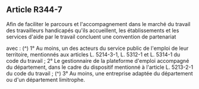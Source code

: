 ## Article R344-7

Afin de faciliter le parcours et l'accompagnement dans le marché du travail des travailleurs handicapés qu'ils
accueillent, les établissements et les services d'aide par le travail concluent une convention de partenariat

avec : (^)
1° Au moins, un des acteurs du service public de l'emploi de leur territoire, mentionnés aux articles L.
5214-3-1, L. 5312-1 et L. 5314-1 du code du travail ;
2° Le gestionnaire de la plateforme d'emploi accompagné du département, dans le cadre du dispositif
mentionné à l'article L. 5213-2-1 du code du travail ; (^)
3° Au moins, une entreprise adaptée du département ou d'un département limitrophe.

